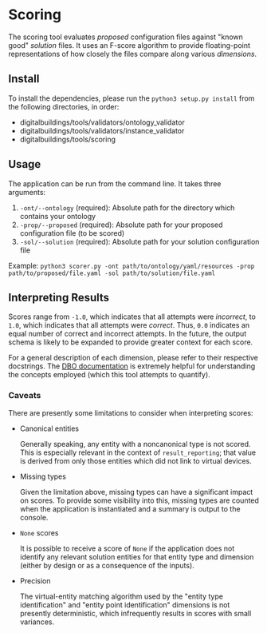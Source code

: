 # Scoring

The scoring tool evaluates _proposed_ configuration files against "known good" _solution_ files. It uses an F-score algorithm to provide floating-point representations of how closely the files compare along various _dimensions_.

## Install
To install the dependencies, please run the `python3 setup.py install` from the following directories, in order:
* digitalbuildings/tools/validators/ontology_validator
* digitalbuildings/tools/validators/instance_validator
* digitalbuildings/tools/scoring

## Usage

The application can be run from the command line. It takes three arguments:
1. `-ont/--ontology` (required): Absolute path for the directory which contains your ontology
2. `-prop/--proposed` (required): Absolute path for your proposed configuration file (to be scored)
3. `-sol/--solution` (required): Absolute path for your solution configuration file

Example: `python3 scorer.py -ont path/to/ontology/yaml/resources -prop path/to/proposed/file.yaml -sol path/to/solution/file.yaml`

## Interpreting Results

Scores range from `-1.0`, which indicates that all attempts were _incorrect_, to `1.0`, which indicates that all attempts were _correct_. Thus, `0.0` indicates an equal number of correct and incorrect attempts. In the future, the output schema is likely to be expanded to provide greater context for each score.

For a general description of each dimension, please refer to their respective docstrings. The [DBO documentation](https://github.com/google/digitalbuildings/blob/master/ontology/README.md) is extremely helpful for understanding the concepts employed (which this tool attempts to quantify).

### Caveats

There are presently some limitations to consider when interpreting scores:

- Canonical entities

  Generally speaking, any entity with a noncanonical type is not scored. This is especially relevant in the context of `result_reporting`; that value is derived from only those entities which did not link to virtual devices.

- Missing types

  Given the limitation above, missing types can have a significant impact on scores. To provide some visibility into this, missing types are counted when the application is instantiated and a summary is output to the console.

- `None` scores

  It is possible to receive a score of `None` if the application does not identify any relevant solution entities for that entity type and dimension (either by design or as a consequence of the inputs).

- Precision

  The virtual-entity matching algorithm used by the "entity type identification" and "entity point identification" dimensions is not presently deterministic, which infrequently results in scores with small variances.
